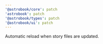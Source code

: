 ```yaml
---
'@astrobook/core': patch
'astrobook': patch
'@astrobook/types': patch
'@astrobook/ui': patch
---
```


Automatic reload when story files are updated.
